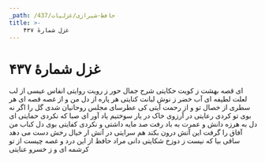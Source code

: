 ```yaml
---
_path: /حافظ-شیرازی/غزلیات/437
title: >-
    غزل شمارهٔ ۴۳۷
---
```

# غزل شمارهٔ ۴۳۷

ای قصه بهشت ز کویت حکایتی
شرح جمال حور ز رویت روایتی
انفاس عیسی از لب لعلت لطیفه ای
آب خضر ز نوش لبانت کنایتی
هر پاره از دل من و از غصه قصه ای
هر سطری از خصال تو و از رحمت آیتی
کی عطرسای مجلس روحانیان شدی
گل را اگر نه بوی تو کردی رعایتی
در آرزوی خاک در یار سوختیم
یاد آور ای صبا که نکردی حمایتی
ای دل به هرزه دانش و عمرت به باد رفت
صد مایه داشتی و نکردی کفایتی
بوی دل کباب من آفاق را گرفت
این آتش درون بکند هم سرایتی
در آتش ار خیال رخش دست می دهد
ساقی بیا که نیست ز دوزخ شکایتی
دانی مراد حافظ از این درد و غصه چیست
از تو کرشمه ای و ز خسرو عنایتی
